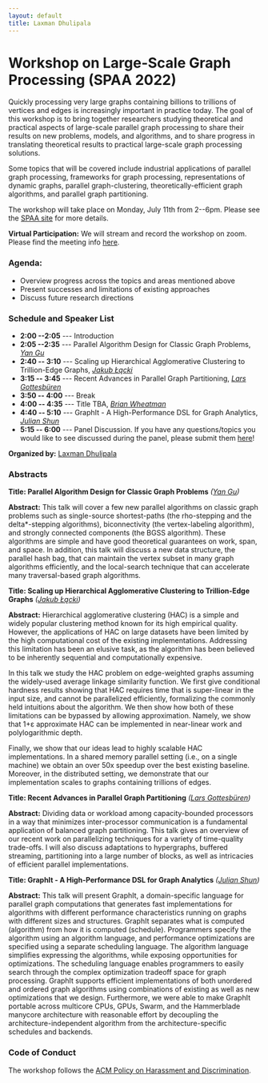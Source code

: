 ```yaml
---
layout: default
title: Laxman Dhulipala
---
```


# Workshop on Large-Scale Graph Processing (SPAA 2022)

Quickly processing very large graphs containing billions to trillions of vertices and edges is increasingly important in practice today. The goal of this workshop is to bring together researchers studying theoretical and practical aspects of large-scale parallel graph processing to share their results on new problems, models, and algorithms, and to share progress in translating theoretical results to practical large-scale graph processing solutions.

Some topics that will be covered include industrial applications of parallel graph processing, frameworks for graph processing, representations of dynamic graphs, parallel graph-clustering, theoretically-efficient graph algorithms, and parallel graph partitioning.

The workshop will take place on Monday, July 11th from 2--6pm. Please
see the [SPAA site][spaa] for more details.

<b>Virtual Participation:</b> We will stream and record the workshop on zoom. Please find the meeting info [here](zoom).

### Agenda:

* Overview progress across the topics and areas mentioned above
* Present successes and limitations of existing approaches
* Discuss future research directions


### Schedule and Speaker List

* <b>2:00 --2:05</b> --- Introduction
* <b>2:05 --2:35</b> --- Parallel Algorithm Design for Classic Graph Problems, <em>[Yan Gu][yan]</em>
* <b>2:40 -- 3:10</b> --- Scaling up Hierarchical Agglomerative Clustering to Trillion-Edge Graphs, <em>[Jakub Łącki][kuba]</em>
* <b>3:15 -- 3:45</b> --- Recent Advances in Parallel Graph Partitioning, <em>[Lars Gottesbüren][lars]</em>
* <b>3:50 -- 4:00</b> --- Break
* <b>4:00 -- 4:35</b> --- Title TBA, <em>[Brian Wheatman][brian]</em>
* <b>4:40 -- 5:10</b> --- GraphIt - A High-Performance DSL for Graph Analytics, <em>[Julian Shun][julian]</em>
* <b>5:15 -- 6:00</b> --- Panel Discussion.
If you have any questions/topics you would like to see discussed during the panel, please submit them [here][form]!

<b>Organized by:</b> [Laxman Dhulipala][laxman]

### Abstracts

<b>Title: Parallel Algorithm Design for Classic Graph Problems</b> <em>([Yan Gu][yan])</em>

<b> Abstract:</b>
This talk will cover a few new parallel algorithms on classic graph problems such as single-source shortest-paths (the rho-stepping and the delta\*-stepping algorithms), biconnectivity (the vertex-labeling algorithm), and strongly connected components (the BGSS algorithm).  These algorithms are simple and have good theoretical guarantees on work, span, and space.  In addition, this talk will discuss a new data structure, the parallel hash bag, that can maintain the vertex subset in many graph algorithms efficiently, and the local-search technique that can accelerate many traversal-based graph algorithms.


<b>Title: Scaling up Hierarchical Agglomerative Clustering to Trillion-Edge Graphs</b>  <em>([Jakub Łącki][kuba])</em>

<b> Abstract:</b>
Hierarchical agglomerative clustering (HAC) is a simple and widely popular clustering method known for its high empirical quality. However, the applications of HAC on large datasets have been limited by the high computational cost of the existing implementations. Addressing this limitation has been an elusive task, as the algorithm has been believed to be inherently sequential and computationally expensive.

In this talk we study the HAC problem on edge-weighted graphs assuming the widely-used average linkage similarity function. We first give conditional hardness results showing that HAC requires time that is super-linear in the input size, and cannot be parallelized efficiently, formalizing the commonly held intuitions about the algorithm. We then show how both of these limitations can be bypassed by allowing approximation. Namely, we show that 1+ε approximate HAC can be implemented in near-linear work and polylogarithmic depth.

Finally, we show that our ideas lead to highly scalable HAC implementations. In a shared memory parallel setting (i.e., on a single machine) we obtain an over 50x speedup over the best existing baseline. Moreover, in the distributed setting, we demonstrate that our implementation scales to graphs containing trillions of edges.


<b>Title: Recent Advances in Parallel Graph Partitioning</b> <em>([Lars Gottesbüren][lars])</em>

<b>Abstract:</b>
Dividing data or workload among capacity-bounded processors in a way that minimizes inter-processor communication is a fundamental application of balanced graph partitioning. This talk gives an overview of our recent work on parallelizing techniques for a variety of time-quality trade-offs. I will also discuss adaptations to hypergraphs, buffered streaming, partitioning into a large number of blocks, as well as intricacies of efficient parallel implementations.


<b>Title: GraphIt - A High-Performance DSL for Graph Analytics</b> <em>([Julian Shun][julian])</em>

<b>Abstract:</b> 
This talk will present GraphIt, a domain-specific language for parallel graph computations that generates fast implementations for algorithms with different performance characteristics running on graphs with different sizes and structures. GraphIt separates what is computed (algorithm) from how it is computed (schedule). Programmers specify the algorithm using an algorithm language, and performance optimizations are specified using a separate scheduling language. The algorithm language simplifies expressing the algorithms, while exposing opportunities for optimizations. The scheduling language enables programmers to easily search through the complex optimization tradeoff space for graph processing. GraphIt supports efficient implementations of both unordered and ordered graph algorithms using combinations of existing as well as new optimizations that we design. Furthermore, we were able to make GraphIt portable across multicore CPUs, GPUs, Swarm, and the Hammerblade manycore architecture with reasonable effort by decoupling the architecture-independent algorithm from the architecture-specific schedules and backends.


### Code of Conduct

The workshop follows the [ACM Policy on Harassment and Discrimination][acmharass].


[acmharass]: https://www.acm.org/special-interest-groups/volunteer-resources/officers-manual/policy-against-discrimination-and-harassment
[spaa]: https://spaa.acm.org/
[laxman]: https://ldhulipala.github.io/
[yan]: https://www.cs.ucr.edu/~ygu/
[kuba]: https://research.google/people/105517/
[lars]: https://scholar.google.de/citations?user=G5XO7J4AAAAJ&hl=en
[brian]: https://brianwheatman.com/
[julian]: https://people.csail.mit.edu/jshun/
[form]: https://forms.gle/myvcibc9Bs7wrJPd7
[zoom]: https://docs.google.com/document/d/1om-PvjaC49-zOxKRjcUxOGXcDayXjpq6VtrXr8CEoEg/edit
